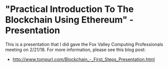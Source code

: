 # "Practical Introduction To The Blockchain Using Ethereum" - Presentation

This is a presentation that I did gave the Fox Valley Computing
Professionals meeting on 2/21/18. For more information, please see
this blog post:

- http://www.tompurl.com/Blockchain_-_First_Steps_Presentation.html
